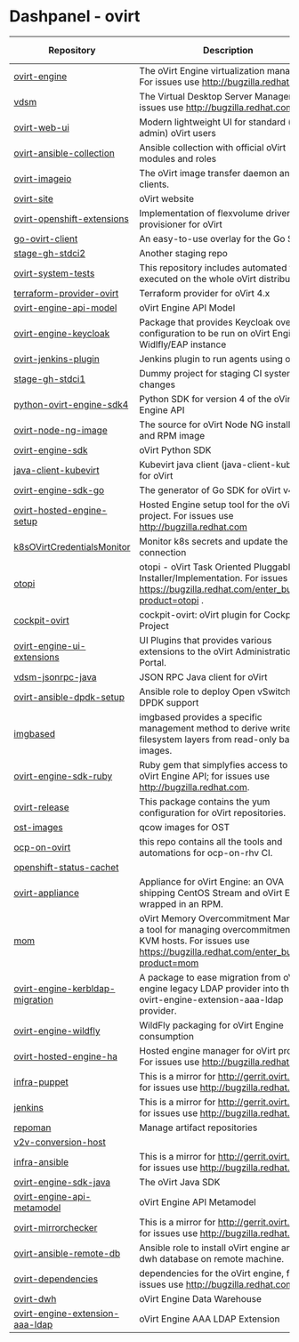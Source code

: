 
# Dashpanel - ovirt

| Repository | Description | Issues & PRs | Starred | Forks |
|---|---|---|---|---|
| [ovirt-engine](https://github.com/oVirt/ovirt-engine) | The oVirt Engine virtualization manager. For issues use http://bugzilla.redhat.com | [76](https://github.com/ovirt/ovirt-engine/issues) | 358 | 229 |
| [vdsm](https://github.com/oVirt/vdsm) | The Virtual Desktop Server Manager. For issues use http://bugzilla.redhat.com. | [62](https://github.com/ovirt/vdsm/issues) | 116 | 150 |
| [ovirt-web-ui](https://github.com/oVirt/ovirt-web-ui) | Modern lightweight UI for standard (non-admin) oVirt users | [34](https://github.com/ovirt/ovirt-web-ui/issues) | 89 | 69 |
| [ovirt-ansible-collection](https://github.com/oVirt/ovirt-ansible-collection) | Ansible collection with official oVirt modules and roles | [31](https://github.com/ovirt/ovirt-ansible-collection/issues) | 52 | 73 |
| [ovirt-imageio](https://github.com/oVirt/ovirt-imageio) | The oVirt image transfer daemon and clients. | [26](https://github.com/ovirt/ovirt-imageio/issues) | 14 | 16 |
| [ovirt-site](https://github.com/oVirt/ovirt-site) | oVirt website | [21](https://github.com/ovirt/ovirt-site/issues) | 72 | 296 |
| [ovirt-openshift-extensions](https://github.com/oVirt/ovirt-openshift-extensions) | Implementation of flexvolume driver and provisioner for oVirt | [18](https://github.com/ovirt/ovirt-openshift-extensions/issues) | 32 | 16 |
| [go-ovirt-client](https://github.com/oVirt/go-ovirt-client) | An easy-to-use overlay for the Go SDK. | [14](https://github.com/ovirt/go-ovirt-client/issues) | 10 | 14 |
| [stage-gh-stdci2](https://github.com/oVirt/stage-gh-stdci2) | Another staging repo | [14](https://github.com/ovirt/stage-gh-stdci2/issues) | 1 | 2 |
| [ovirt-system-tests](https://github.com/oVirt/ovirt-system-tests) | This repository includes automated tests executed on the whole oVirt distribution | [13](https://github.com/ovirt/ovirt-system-tests/issues) | 15 | 37 |
| [terraform-provider-ovirt](https://github.com/oVirt/terraform-provider-ovirt) | Terraform provider for oVirt 4.x | [12](https://github.com/ovirt/terraform-provider-ovirt/issues) | 129 | 66 |
| [ovirt-engine-api-model](https://github.com/oVirt/ovirt-engine-api-model) | oVirt Engine API Model | [6](https://github.com/ovirt/ovirt-engine-api-model/issues) | 18 | 30 |
| [ovirt-engine-keycloak](https://github.com/oVirt/ovirt-engine-keycloak) | Package that provides Keycloak overlay configuration to be run on oVirt Engine&#39;s Widlfly/EAP instance | [6](https://github.com/ovirt/ovirt-engine-keycloak/issues) | 3 | 4 |
| [ovirt-jenkins-plugin](https://github.com/oVirt/ovirt-jenkins-plugin) | Jenkins plugin to run agents using oVirt | [6](https://github.com/ovirt/ovirt-jenkins-plugin/issues) | 3 | 2 |
| [stage-gh-stdci1](https://github.com/oVirt/stage-gh-stdci1) | Dummy project for staging CI system changes | [6](https://github.com/ovirt/stage-gh-stdci1/issues) | 1 | 2 |
| [python-ovirt-engine-sdk4](https://github.com/oVirt/python-ovirt-engine-sdk4) | Python SDK for version 4 of the oVirt Engine API | [5](https://github.com/ovirt/python-ovirt-engine-sdk4/issues) | 6 | 19 |
| [ovirt-node-ng-image](https://github.com/oVirt/ovirt-node-ng-image) | The source for oVirt Node NG installer ISO and RPM image | [5](https://github.com/ovirt/ovirt-node-ng-image/issues) | 13 | 8 |
| [ovirt-engine-sdk](https://github.com/oVirt/ovirt-engine-sdk) | oVirt Python SDK | [5](https://github.com/ovirt/ovirt-engine-sdk/issues) | 80 | 79 |
| [java-client-kubevirt](https://github.com/oVirt/java-client-kubevirt) | Kubevirt java client (java-client-kubevirt) for oVirt | [4](https://github.com/ovirt/java-client-kubevirt/issues) | 9 | 4 |
| [ovirt-engine-sdk-go](https://github.com/oVirt/ovirt-engine-sdk-go) | The generator of Go SDK for oVirt v4.0&#43; | [4](https://github.com/ovirt/ovirt-engine-sdk-go/issues) | 20 | 26 |
| [ovirt-hosted-engine-setup](https://github.com/oVirt/ovirt-hosted-engine-setup) | Hosted Engine setup tool for the oVirt project. For issues use http://bugzilla.redhat.com | [4](https://github.com/ovirt/ovirt-hosted-engine-setup/issues) | 16 | 30 |
| [k8sOVirtCredentialsMonitor](https://github.com/oVirt/k8sOVirtCredentialsMonitor) | Monitor k8s secrets and update the oVirt connection | [3](https://github.com/ovirt/k8sOVirtCredentialsMonitor/issues) | 2 | 2 |
| [otopi](https://github.com/oVirt/otopi) | otopi - oVirt Task Oriented Pluggable Installer/Implementation. For issues use https://bugzilla.redhat.com/enter_bug.cgi?product=otopi . | [3](https://github.com/ovirt/otopi/issues) | 9 | 9 |
| [cockpit-ovirt](https://github.com/oVirt/cockpit-ovirt) | cockpit-ovirt: oVirt plugin for Cockpit Project | [3](https://github.com/ovirt/cockpit-ovirt/issues) | 13 | 14 |
| [ovirt-engine-ui-extensions](https://github.com/oVirt/ovirt-engine-ui-extensions) | UI Plugins that provides various extensions to the oVirt Administration Portal. | [3](https://github.com/ovirt/ovirt-engine-ui-extensions/issues) | 5 | 15 |
| [vdsm-jsonrpc-java](https://github.com/oVirt/vdsm-jsonrpc-java) | JSON RPC Java client for oVirt | [2](https://github.com/ovirt/vdsm-jsonrpc-java/issues) | 7 | 9 |
| [ovirt-ansible-dpdk-setup](https://github.com/oVirt/ovirt-ansible-dpdk-setup) | Ansible role to deploy Open vSwitch with DPDK support | [2](https://github.com/ovirt/ovirt-ansible-dpdk-setup/issues) | 8 | 4 |
| [imgbased](https://github.com/oVirt/imgbased) | imgbased provides a specific management method to derive writeable filesystem layers from read-only base images. | [2](https://github.com/ovirt/imgbased/issues) | 7 | 6 |
| [ovirt-engine-sdk-ruby](https://github.com/oVirt/ovirt-engine-sdk-ruby) | Ruby gem that simplyfies access to the oVirt Engine API; for issues use http://bugzilla.redhat.com. | [2](https://github.com/ovirt/ovirt-engine-sdk-ruby/issues) | 18 | 9 |
| [ovirt-release](https://github.com/oVirt/ovirt-release) | This package contains the yum configuration for oVirt repositories. | [2](https://github.com/ovirt/ovirt-release/issues) | 8 | 14 |
| [ost-images](https://github.com/oVirt/ost-images) | qcow images for OST | [2](https://github.com/ovirt/ost-images/issues) | 3 | 8 |
| [ocp-on-ovirt](https://github.com/oVirt/ocp-on-ovirt) | this repo contains all the tools and automations for ocp-on-rhv CI. | [2](https://github.com/ovirt/ocp-on-ovirt/issues) | 9 | 9 |
| [openshift-status-cachet](https://github.com/oVirt/openshift-status-cachet) |  | [2](https://github.com/ovirt/openshift-status-cachet/issues) | 1 | 1 |
| [ovirt-appliance](https://github.com/oVirt/ovirt-appliance) | Appliance for oVirt Engine: an OVA shipping CentOS Stream and oVirt Engine, wrapped in an RPM. | [2](https://github.com/ovirt/ovirt-appliance/issues) | 13 | 21 |
| [mom](https://github.com/oVirt/mom) | oVirt Memory Overcommitment Manager, a tool for managing overcommitment on KVM hosts. For issues use https://bugzilla.redhat.com/enter_bug.cgi?product=mom | [2](https://github.com/ovirt/mom/issues) | 14 | 13 |
| [ovirt-engine-kerbldap-migration](https://github.com/oVirt/ovirt-engine-kerbldap-migration) | A package to ease migration from oVirt engine legacy LDAP provider into the new ovirt-engine-extension-aaa-ldap provider. | [1](https://github.com/ovirt/ovirt-engine-kerbldap-migration/issues) | 4 | 1 |
| [ovirt-engine-wildfly](https://github.com/oVirt/ovirt-engine-wildfly) | WildFly packaging for oVirt Engine consumption | [1](https://github.com/ovirt/ovirt-engine-wildfly/issues) | 3 | 4 |
| [ovirt-hosted-engine-ha](https://github.com/oVirt/ovirt-hosted-engine-ha) | Hosted engine manager for oVirt project. For issues use http://bugzilla.redhat.com | [1](https://github.com/ovirt/ovirt-hosted-engine-ha/issues) | 4 | 15 |
| [infra-puppet](https://github.com/oVirt/infra-puppet) | This is a mirror for http://gerrit.ovirt.org, for issues use http://bugzilla.redhat.com | [1](https://github.com/ovirt/infra-puppet/issues) | 1 | 1 |
| [jenkins](https://github.com/oVirt/jenkins) | This is a mirror for http://gerrit.ovirt.org, for issues use http://bugzilla.redhat.com | [1](https://github.com/ovirt/jenkins/issues) | 15 | 10 |
| [repoman](https://github.com/oVirt/repoman) | Manage artifact repositories | [1](https://github.com/ovirt/repoman/issues) | 4 | 3 |
| [v2v-conversion-host](https://github.com/oVirt/v2v-conversion-host) |  | [1](https://github.com/ovirt/v2v-conversion-host/issues) | 9 | 21 |
| [infra-ansible](https://github.com/oVirt/infra-ansible) | This is a mirror for http://gerrit.ovirt.org, for issues use http://bugzilla.redhat.com | [1](https://github.com/ovirt/infra-ansible/issues) | 1 | 2 |
| [ovirt-engine-sdk-java](https://github.com/oVirt/ovirt-engine-sdk-java) | The oVirt Java SDK | [1](https://github.com/ovirt/ovirt-engine-sdk-java/issues) | 19 | 17 |
| [ovirt-engine-api-metamodel](https://github.com/oVirt/ovirt-engine-api-metamodel) | oVirt Engine API Metamodel | [1](https://github.com/ovirt/ovirt-engine-api-metamodel/issues) | 4 | 4 |
| [ovirt-mirrorchecker](https://github.com/oVirt/ovirt-mirrorchecker) | This is a mirror for http://gerrit.ovirt.org, for issues use http://bugzilla.redhat.com | [1](https://github.com/ovirt/ovirt-mirrorchecker/issues) | 2 | 0 |
| [ovirt-ansible-remote-db](https://github.com/oVirt/ovirt-ansible-remote-db) | Ansible role to install oVirt engine and dwh database on remote machine. | [1](https://github.com/ovirt/ovirt-ansible-remote-db/issues) | 1 | 1 |
| [ovirt-dependencies](https://github.com/oVirt/ovirt-dependencies) | dependencies for the oVirt engine, for issues use http://bugzilla.redhat.com | [1](https://github.com/ovirt/ovirt-dependencies/issues) | 2 | 4 |
| [ovirt-dwh](https://github.com/oVirt/ovirt-dwh) | oVirt Engine Data Warehouse | [1](https://github.com/ovirt/ovirt-dwh/issues) | 6 | 21 |
| [ovirt-engine-extension-aaa-ldap](https://github.com/oVirt/ovirt-engine-extension-aaa-ldap) | oVirt Engine AAA LDAP Extension | [1](https://github.com/ovirt/ovirt-engine-extension-aaa-ldap/issues) | 11 | 12 |
